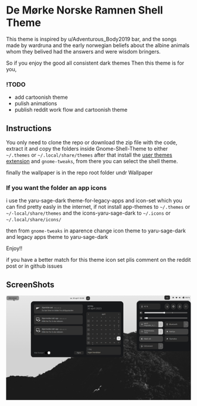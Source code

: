 # De Mørke Norske Ramnen Shell Theme

This theme is inspired by u/Adventurous_Body2019 bar, and the songs made by wardruna and the early norwegian beliefs about the albine animals whom they belived had the answers and were wisdom bringers.

So if you enjoy the good all consistent dark themes Then this theme is for you,

### !TODO
- add cartoonish theme
- pulish animations
- publish reddit work flow and cartoonish theme

## Instructions

You only need to clone the repo or download the zip file with the code, extract it and copy the folders inside Gnome-Shell-Theme to either `~/.themes` or `~/.local/share/themes`
after that install the [user themes extension](https://extensions.gnome.org/extension/19/user-themes/) and `gnome-tweaks`, from there you can select the shell theme.

finally the wallpaper is in the repo root folder undr Wallpaper
### If you want the folder an app icons

i use the yaru-sage-dark theme-for-legacy-apps and icon-set which you can find pretty easly in the internet, if not install app-themes to `~/.themes` or `~/-local/share/themes`
and the icons-yaru-sage-dark to `~/.icons` or `~/.local/share/icons/`

then from `gnome-tweaks`
in aparence change icon theme to yaru-sage-dark
and legacy apps theme to yaru-sage-dark

Enjoy!!

if you have a better match for this theme icon set plis comment on the reddit post or in github issues 

## ScreenShots
![Non cartoonish Desktop](Screenshots/skrivebord-nc-theme.png)


